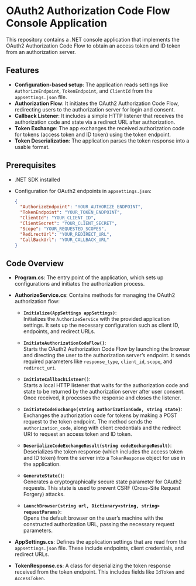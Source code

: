 # OAuth2 Authorization Code Flow Console Application

This repository contains a .NET console application that implements the OAuth2 Authorization Code Flow to obtain an access token and ID token from an authorization server.

## Features

- **Configuration-based setup**: The application reads settings like `AuthorizeEndpoint`, `TokenEndpoint`, and `ClientId` from the `appsettings.json` file.
- **Authorization Flow**: It initiates the OAuth2 Authorization Code Flow, redirecting users to the authorization server for login and consent.
- **Callback Listener**: It includes a simple HTTP listener that receives the authorization code and state via a redirect URL after authorization.
- **Token Exchange**: The app exchanges the received authorization code for tokens (access token and ID token) using the token endpoint.
- **Token Deserialization**: The application parses the token response into a usable format.

## Prerequisites

- .NET SDK installed
- Configuration for OAuth2 endpoints in `appsettings.json`:

  ```json
  {
    "AuthorizeEndpoint": "YOUR_AUTHORIZE_ENDPOINT",
    "TokenEndpoint": "YOUR_TOKEN_ENDPOINT",
    "ClientId": "YOUR_CLIENT_ID",
    "ClientSecret": "YOUR_CLIENT_SECRET",
    "Scope": "YOUR_REQUESTED_SCOPES",
    "RedirectUrl": "YOUR_REDIRECT_URL",
    "CallBackUrl": "YOUR_CALLBACK_URL"
  }
  ```

## Code Overview

- **Program.cs**: The entry point of the application, which sets up configurations and initiates the authorization process.

- **AuthorizeService.cs**: Contains methods for managing the OAuth2 authorization flow:

  - **`Initialize(AppSettings appSettings)`**:  
    Initializes the `AuthorizeService` with the provided application settings. It sets up the necessary configuration such as client ID, endpoints, and redirect URLs.

  - **`InitiateAuthorizationCodeFlow()`**:  
    Starts the OAuth2 Authorization Code Flow by launching the browser and directing the user to the authorization server’s endpoint. It sends required parameters like `response_type`, `client_id`, `scope`, and `redirect_uri`.

  - **`InitiateCallbackListner()`**:  
    Starts a local HTTP listener that waits for the authorization code and state to be returned by the authorization server after user consent. Once received, it processes the response and closes the listener.

  - **`InitiateCodeExchange(string authorizationCode, string state)`**:  
    Exchanges the authorization code for tokens by making a POST request to the token endpoint. The method sends the `authorization_code`, along with client credentials and the redirect URI to request an access token and ID token.

  - **`DeserializeCodeExchangeResult(string codeExchangeResult)`**:  
    Deserializes the token response (which includes the access token and ID token) from the server into a `TokenResponse` object for use in the application.

  - **`GenerateState()`**:  
    Generates a cryptographically secure state parameter for OAuth2 requests. This state is used to prevent CSRF (Cross-Site Request Forgery) attacks.

  - **`LaunchBrowser(string url, Dictionary<string, string> requestParams)`**:  
    Opens the default browser on the user’s machine with the constructed authorization URL, passing the necessary request parameters.

- **AppSettings.cs**: Defines the application settings that are read from the `appsettings.json` file. These include endpoints, client credentials, and redirect URLs.

- **TokenResponse.cs**: A class for deserializing the token response received from the token endpoint. This includes fields like `IdToken` and `AccessToken`.
